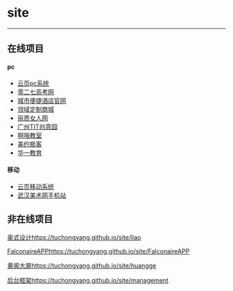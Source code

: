 # site

------

## 在线项目

#### pc
- [云页pc系统](http://www.yunye123.com)
- [零二七高考网](http://www.027art.com/gaokao/)
- [城市便捷酒店官网](http://www.dongchenghotels.com/)
- [领域定制商城](http://www.cybespoke.com/)
- [丽质女人网](http://www.lizhilady.com/)
- [广州TIT创意园](http://www.cntit.com.cn/)
- [啊哦教室](http://www.aojiaoshi.com/)
- [美约极客](http://www.meyur.cn/)
- [华一教育](http://www.hywhk.com/)

#### 移动
- [云页移动系统](http://www.yunye123.com/wap/)
- [武汉美术网手机站](http://m.027art.com/)



## 非在线项目

[奥式设计](https://tuchongyang.github.io/web/liao)https://tuchongyang.github.io/site/liao

[FalconaireAPP](https://tuchongyang.github.io/web/FalconaireAPP)https://tuchongyang.github.io/site/FalconaireAPP

[黄阁大屏](https://tuchongyang.github.io/web/huangge)https://tuchongyang.github.io/site/huangge

[后台框架](https://tuchongyang.github.io/web/management)https://tuchongyang.github.io/site/management
